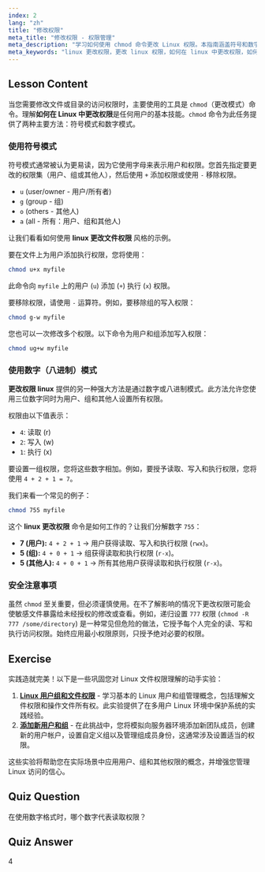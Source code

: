 ```yaml
---
index: 2
lang: "zh"
title: "修改权限"
meta_title: "修改权限 - 权限管理"
meta_description: "学习如何使用 chmod 命令更改 Linux 权限。本指南涵盖符号和数字方法，帮助您安全地管理文件和目录访问。掌握 Linux 权限更改过程，以实现更好的系统管理。"
meta_keywords: "linux 更改权限，更改 linux 权限，如何在 linux 中更改权限，如何更改 linux 文件权限，chmod, 文件权限，linux 安全，符号权限，数字权限"
---
```


## Lesson Content

当您需要修改文件或目录的访问权限时，主要使用的工具是 `chmod`（更改模式）命令。理解**如何在 Linux 中更改权限**是任何用户的基本技能。`chmod` 命令为此任务提供了两种主要方法：符号模式和数字模式。

### 使用符号模式

符号模式通常被认为更易读，因为它使用字母来表示用户和权限。您首先指定要更改的权限集（用户、组或其他人），然后使用 `+` 添加权限或使用 `-` 移除权限。

- `u` (user/owner - 用户/所有者)
- `g` (group - 组)
- `o` (others - 其他人)
- `a` (all - 所有：用户、组和其他人)

让我们看看如何使用 **linux 更改文件权限** 风格的示例。

要在文件上为用户添加执行权限，您将使用：

```bash
chmod u+x myfile
```

此命令向 `myfile` 上的用户 (`u`) 添加 (`+`) 执行 (`x`) 权限。

要移除权限，请使用 `-` 运算符。例如，要移除组的写入权限：

```bash
chmod g-w myfile
```

您也可以一次修改多个权限。以下命令为用户和组添加写入权限：

```bash
chmod ug+w myfile
```

### 使用数字（八进制）模式

**更改权限 linux** 提供的另一种强大方法是通过数字或八进制模式。此方法允许您使用三位数字同时为用户、组和其他人设置所有权限。

权限由以下值表示：

- `4`: 读取 (r)
- `2`: 写入 (w)
- `1`: 执行 (x)

要设置一组权限，您将这些数字相加。例如，要授予读取、写入和执行权限，您将使用 `4 + 2 + 1 = 7`。

我们来看一个常见的例子：

```bash
chmod 755 myfile
```

这个 **linux 更改权限** 命令是如何工作的？让我们分解数字 `755`：

- **7 (用户):** `4 + 2 + 1` -> 用户获得读取、写入和执行权限 (`rwx`)。
- **5 (组):** `4 + 0 + 1` -> 组获得读取和执行权限 (`r-x`)。
- **5 (其他人):** `4 + 0 + 1` -> 所有其他用户获得读取和执行权限 (`r-x`)。

### 安全注意事项

虽然 `chmod` 至关重要，但必须谨慎使用。在不了解影响的情况下更改权限可能会使敏感文件暴露给未经授权的修改或查看。例如，递归设置 `777` 权限 (`chmod -R 777 /some/directory`) 是一种常见但危险的做法，它授予每个人完全的读、写和执行访问权限。始终应用最小权限原则，只授予绝对必要的权限。

## Exercise

实践造就完美！以下是一些巩固您对 Linux 文件权限理解的动手实验：

1. **[Linux 用户组和文件权限](https://labex.io/zh/labs/linux-linux-user-group-and-file-permissions-18002)** - 学习基本的 Linux 用户和组管理概念，包括理解文件权限和操作文件所有权。此实验提供了在多用户 Linux 环境中保护系统的实践经验。
2. **[添加新用户和组](https://labex.io/zh/labs/linux-add-new-user-and-group-17987)** - 在此挑战中，您将模拟向服务器环境添加新团队成员，创建新的用户帐户，设置自定义组以及管理组成员身份，这通常涉及设置适当的权限。

这些实验将帮助您在实际场景中应用用户、组和其他权限的概念，并增强您管理 Linux 访问的信心。

## Quiz Question

在使用数字格式时，哪个数字代表读取权限？

## Quiz Answer

4
